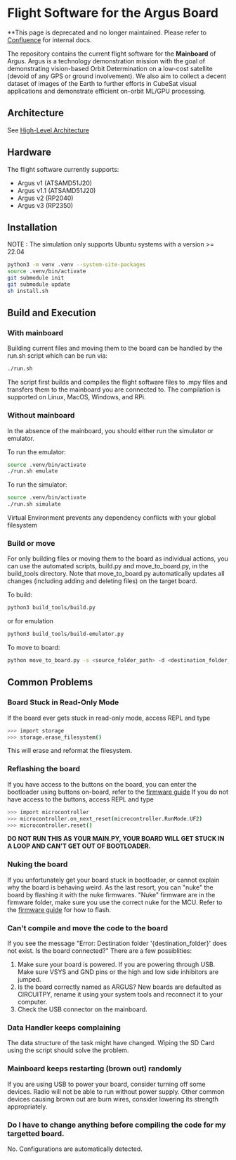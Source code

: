 # Flight Software for the Argus Board

**This page is deprecated and no longer maintained. Please refer to [Confluence](https://spacecraft.atlassian.net/wiki/spaces/CMA/pages/15761570/FSW+Overview) for internal docs.

The repository contains the current flight software for the **Mainboard** of Argus. Argus is a technology demonstration mission with the goal of demonstrating vision-based Orbit Determination on a low-cost satellite (devoid of any GPS or ground involvement). We also aim to collect a decent dataset of images of the Earth to further efforts in CubeSat visual applications and demonstrate efficient on-orbit ML/GPU processing.

## Architecture 

See [High-Level Architecture](docs/architecture.md)

## Hardware 

The flight software currently supports:
- Argus v1 (ATSAMD51J20)
- Argus v1.1 (ATSAMD51J20)
- Argus v2 (RP2040)
- Argus v3 (RP2350)

## Installation
NOTE : The simulation only supports Ubuntu systems with a version >= 22.04
```bash
python3 -m venv .venv --system-site-packages
source .venv/bin/activate
git submodule init
git submodule update
sh install.sh
```

## Build and Execution

### With mainboard

Building current files and moving them to the board can be handled by the run.sh script which can be run via:
```bash
./run.sh
```
The script first builds and compiles the flight software files to .mpy files and transfers them to the mainboard you are connected to. The compilation is supported on Linux, MacOS, Windows, and RPi.

### Without mainboard

In the absence of the mainboard, you should either run the simulator or emulator.

To run the emulator:
```bash
source .venv/bin/activate
./run.sh emulate
```

To run the simulator:
```bash
source .venv/bin/activate
./run.sh simulate
```

Virtual Environment prevents any dependency conflicts with your global filesystem

### Build or move 

For only building files or moving them to the board as individual actions, you can use the automated scripts, build.py and move_to_board.py, in the build_tools directory. Note that move_to_board.py automatically updates all changes (including adding and deleting files) on the target board.

To build:
```bash
python3 build_tools/build.py
```
or for emulation
```bash
python3 build_tools/build-emulator.py
```

To move to board:
```bash
python move_to_board.py -s <source_folder_path> -d <destination_folder_path>
```

## Common Problems

### Board Stuck in Read-Only Mode

If the board ever gets stuck in read-only mode, access REPL and type 
```bash
>>> import storage
>>> storage.erase_filesystem()
```
This will erase and reformat the filesystem.

### Reflashing the board

If you have access to the buttons on the board, you can enter the bootloader using buttons on-board, refer to the [firmware guide](firmware/README.md)
If you do not have access to the buttons, access REPL and type
```bash
>>> import microcontroller
>>> microcontroller.on_next_reset(microcontroller.RunMode.UF2)
>>> microcontroller.reset()
```
**DO NOT RUN THIS AS YOUR MAIN.PY, YOUR BOARD WILL GET STUCK IN A LOOP AND CAN'T GET OUT OF BOOTLOADER.**

### Nuking the board

If you unfortunately get your board stuck in bootloader, or cannot explain why the board is behaving weird. As the last resort, you can "nuke" the board by flashing it with the nuke firmwares. "Nuke" firmware are in the firmware folder, make sure you use the correct nuke for the MCU. Refer to the [firmware guide](firmware/README.md) for how to flash.

### Can't compile and move the code to the board
If you see the message "Error: Destination folder '{destination_folder}' does not exist. Is the board connected?" There are a few possiblities:
1) Make sure your board is powered. If you are powering through USB. Make sure VSYS and GND pins or the high and low side inhibitors are jumped.
2) Is the board correctly named as ARGUS? New boards are defaulted as CIRCUITPY, rename it using your system tools and reconnect it to your computer.
3) Check the USB connector on the mainboard.

### Data Handler keeps complaining
The data structure of the task might have changed. Wiping the SD Card using the script should solve the problem.

### Mainboard keeps restarting (brown out) randomly
If you are using USB to power your board, consider turning off some devices. Radio will not be able to run without power supply. 
Other common devices causing brown out are burn wires, consider lowering its strength appropriately.

### Do I have to change anything before compiling the code for my targetted board.
No. Configurations are automatically detected.


